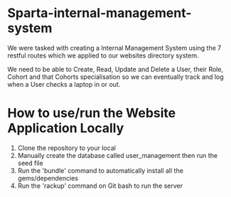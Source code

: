 # Sparta-internal-management-system

We were tasked with creating a Internal Management System using the 7 restful routes which we applied to our websites directory system.

We need to be able to Create, Read, Update and Delete a User, their Role, Cohort and that Cohorts specialisation so we can eventually track and log when a User checks a laptop in or out.

# How to use/run the Website Application Locally

1. Clone the repository to your local
2. Manually create the database called user_management then run the seed file
3. Run the 'bundle' command to automatically install all the gems/dependencies
4. Run the 'rackup' command on Git bash to run the server

